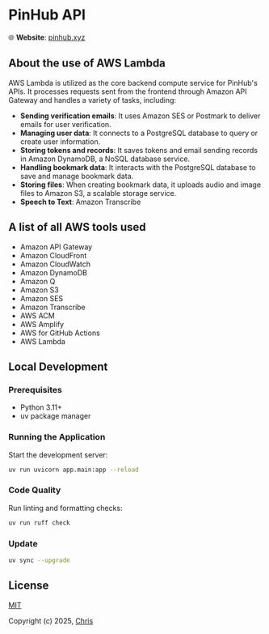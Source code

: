 # PinHub API

🌐 **Website**: [pinhub.xyz](https://pinhub.xyz)

## About the use of AWS Lambda

AWS Lambda is utilized as the core backend compute service for PinHub's APIs. It processes requests sent from the frontend through Amazon API Gateway and handles a variety of tasks, including:

- **Sending verification emails**: It uses Amazon SES or Postmark to deliver emails for user verification.
- **Managing user data**: It connects to a PostgreSQL database to query or create user information.
- **Storing tokens and records**: It saves tokens and email sending records in Amazon DynamoDB, a NoSQL database service.
- **Handling bookmark data**: It interacts with the PostgreSQL database to save and manage bookmark data.
- **Storing files**: When creating bookmark data, it uploads audio and image files to Amazon S3, a scalable storage service.
- **Speech to Text**: Amazon Transcribe

## A list of all AWS tools used

- Amazon API Gateway
- Amazon CloudFront
- Amazon CloudWatch
- Amazon DynamoDB
- Amazon Q
- Amazon S3
- Amazon SES
- Amazon Transcribe
- AWS ACM
- AWS Amplify
- AWS for GitHub Actions
- AWS Lambda

## Local Development

### Prerequisites

- Python 3.11+
- uv package manager

### Running the Application

Start the development server:

```bash
uv run uvicorn app.main:app --reload
```

### Code Quality

Run linting and formatting checks:

```bash
uv run ruff check
```

### Update

```bash
uv sync --upgrade
```

## License

[MIT](https://opensource.org/licenses/MIT)

Copyright (c) 2025, [Chris](https://chrisding.xyz)
